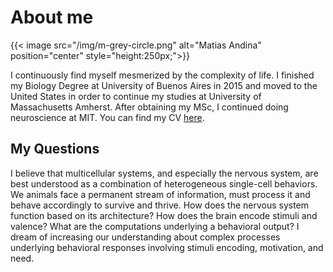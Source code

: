 # About me

{{< image src="/img/m-grey-circle.png" alt="Matias Andina" position="center" style="height:250px;">}}

I continuously find myself mesmerized by the complexity of life. I finished my Biology Degree at University of Buenos Aires in 2015 and moved to the United States in order to continue my studies at University of Massachusetts Amherst. After obtaining my MSc, I continued doing neuroscience at MIT. You can find my CV [here](https://github.com/matiasandina/Webpage/blob/master/CV.pdf).


## My Questions

I believe that multicellular systems, and especially the nervous system, are best understood as a combination of heterogeneous single-cell behaviors. We animals face a permanent stream of information, must process it and behave accordingly to survive and thrive. How does the nervous system function based on its architecture? How does the brain encode stimuli and valence? What are the computations underlying a behavioral output? I dream of increasing our understanding about complex processes underlying behavioral responses involving stimuli encoding, motivation, and need.